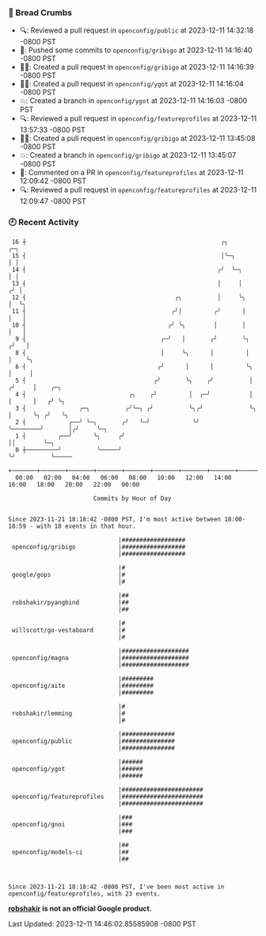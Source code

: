 ### 🍞 Bread Crumbs

 * 🔍: Reviewed a pull request in  `openconfig/public` at 2023-12-11 14:32:18 -0800 PST
 * 🚢: Pushed some commits to `openconfig/gribigo` at 2023-12-11 14:16:40 -0800 PST
 * ✍🏼: Created a pull request in `openconfig/gribigo` at 2023-12-11 14:16:39 -0800 PST
 * ✍🏼: Created a pull request in `openconfig/ygot` at 2023-12-11 14:16:04 -0800 PST
 * 💥: Created a branch in `openconfig/ygot` at 2023-12-11 14:16:03 -0800 PST
 * 🔍: Reviewed a pull request in  `openconfig/featureprofiles` at 2023-12-11 13:57:33 -0800 PST
 * ✍🏼: Created a pull request in `openconfig/gribigo` at 2023-12-11 13:45:08 -0800 PST
 * 💥: Created a branch in `openconfig/gribigo` at 2023-12-11 13:45:07 -0800 PST
 * 💬: Commented on a PR in  `openconfig/featureprofiles` at 2023-12-11 12:09:42 -0800 PST
 * 🔍: Reviewed a pull request in  `openconfig/featureprofiles` at 2023-12-11 12:09:47 -0800 PST

### 🕘 Recent Activity
```
 16 ┼                                                       ╭╮                   ╭─╮
 15 ┤                                                       │╰─╮                 │ │
 14 ┤                                                      ╭╯  ╰─╮               │ │
 13 ┤                                                      │     │              ╭╯ │
 12 ┤                                          ╭╮          │     ╰╮             │  ╰╮
 11 ┤                                         ╭╯│         ╭╯      │             │   │
 10 ┤                                        ╭╯ ╰╮        │       │             │   │
  9 ┤                                      ╭─╯   │       ╭╯       ╰╮           ╭╯   │
  8 ┤                                      │     ╰╮      │         │           │    ╰╮
  6 ┤                                     ╭╯      │      │         ╰╮          │     │
  5 ┤                                    ╭╯       ╰╮    ╭╯          │         ╭╯     │    ╭─╮
  4 ┤                             ╭╮    ╭╯         │  ╭─╯           │         │      │   ╭╯ ╰╮
  3 ┤               ╭─╮          ╭╯╰─╮ ╭╯          ╰╮╭╯             ╰╮        │      ╰╮ ╭╯   ╰╮
  2 ┤            ╭──╯ ╰─╮       ╭╯   ╰─╯            ╰╯               ╰────────╯       │╭╯     ╰─╮
  1 ┤         ╭──╯      ╰╮     ╭╯                                                     ││        ╰─╮
  0 ┼─────────╯          ╰─────╯                                                      ╰╯          ╰─────
    +───────+───────+───────+───────+───────+───────+───────+───────+───────+───────+───────+───────+────
  00:00   02:00   04:00   06:00   08:00   10:00   12:00   14:00   16:00   18:00   20:00   22:00   00:00   

						Commits by Hour of Day


Since 2023-11-21 18:18:42 -0800 PST, I'm most active between 18:00-18:59 - with 18 events in that hour.

```



```
                               |##################
 openconfig/gribigo            |##################
                               |##################

                               |#
 google/gops                   |#
                               |#

                               |##
 robshakir/pyangbind           |##
                               |##

                               |#
 willscott/go-vestaboard       |#
                               |#

                               |###################
 openconfig/magna              |###################
                               |###################

                               |#########
 openconfig/aite               |#########
                               |#########

                               |#
 robshakir/lemming             |#
                               |#

                               |###############
 openconfig/public             |###############
                               |###############

                               |######
 openconfig/ygot               |######
                               |######

                               |#######################
 openconfig/featureprofiles    |#######################
                               |#######################

                               |###
 openconfig/gnoi               |###
                               |###

                               |##
 openconfig/models-ci          |##
                               |##



Since 2023-11-21 18:18:42 -0800 PST, I've been most active in openconfig/featureprofiles, with 23 events.

```
**[robshakir](mailto:robjs@google.com) is not an official Google product.**  


Last Updated: 2023-12-11 14:46:02.85585908 -0800 PST
